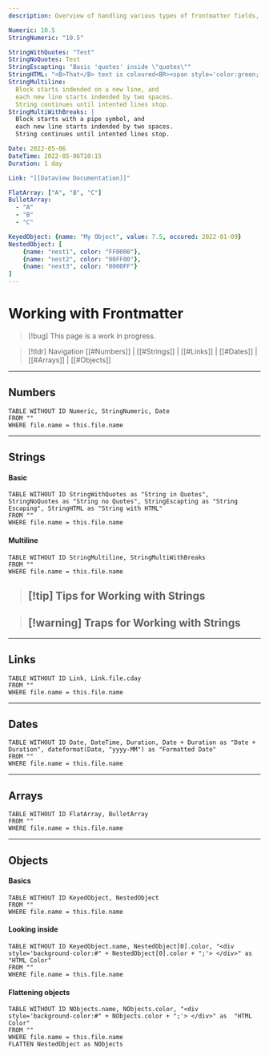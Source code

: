 ```yaml
---
description: Overview of handling various types of frontmatter fields, including tricks and traps.

Numeric: 10.5
StringNumeric: "10.5"

StringWithQuotes: "Test"
StringNoQuotes: Test
StringEscapting: "Basic 'quotes' inside \"quotes\""
StringHTML: "<B>That</B> text is coloured<BR><span style='color:green;'>green</span>"
StringMultiline:
  Block starts indended on a new line, and 
  each new line starts indended by two spaces.
  String continues until intented lines stop.
StringMultiWithBreaks: |
  Block starts with a pipe symbol, and 
  each new line starts indended by two spaces.
  String continues until intented lines stop.

Date: 2022-05-06
DateTime: 2022-05-06T10:15
Duration: 1 day

Link: "[[Dataview Documentation]]"

FlatArray: ["A", "B", "C"]
BulletArray: 
  - "A"
  - "B"
  - "C"

KeyedObject: {name: "My Object", value: 7.5, occured: 2022-01-09}
NestedObject: [
	{name: "nest1", color: "FF0000"},
	{name: "nest2", color: "00FF00"},
	{name: "next3", color: "0000FF"}
]
---
```

# Working with Frontmatter
> [!bug] This page is a work in progress. 

> [!tldr] Navigation
> [[#Numbers]] | [[#Strings]] | [[#Links]] | [[#Dates]] | [[#Arrays]] | [[#Objects]]

---

## Numbers
``` dataview
TABLE WITHOUT ID Numeric, StringNumeric, Date
FROM ""
WHERE file.name = this.file.name
```

---

## Strings
#### Basic
``` dataview
TABLE WITHOUT ID StringWithQuotes as "String in Quotes", StringNoQuotes as "String no Quotes", StringEscapting as "String Escaping", StringHTML as "String with HTML"
FROM ""
WHERE file.name = this.file.name
```

#### Multiline
``` dataview
TABLE WITHOUT ID StringMultiline, StringMultiWithBreaks
FROM ""
WHERE file.name = this.file.name
```

> [!tip] Tips for Working with Strings
> - 

> [!warning] Traps for Working with Strings
> - 

---

## Links
``` dataview
TABLE WITHOUT ID Link, Link.file.cday
FROM ""
WHERE file.name = this.file.name
```

---

## Dates
``` dataview
TABLE WITHOUT ID Date, DateTime, Duration, Date + Duration as "Date + Duration", dateformat(Date, "yyyy-MM") as "Formatted Date"
FROM ""
WHERE file.name = this.file.name
```

---

## Arrays
``` dataview
TABLE WITHOUT ID FlatArray, BulletArray
FROM ""
WHERE file.name = this.file.name
```
---

## Objects
#### Basics
``` dataview
TABLE WITHOUT ID KeyedObject, NestedObject
FROM ""
WHERE file.name = this.file.name
```

#### Looking inside
``` dataview
TABLE WITHOUT ID KeyedObject.name, NestedObject[0].color, "<div style='background-color:#" + NestedObject[0].color + ";'> </div>" as  "HTML Color"
FROM ""
WHERE file.name = this.file.name
```


#### Flattening objects
``` dataview
TABLE WITHOUT ID NObjects.name, NObjects.color, "<div style='background-color:#" + NObjects.color + ";'> </div>" as  "HTML Color"
FROM ""
WHERE file.name = this.file.name
FLATTEN NestedObject as NObjects
```
